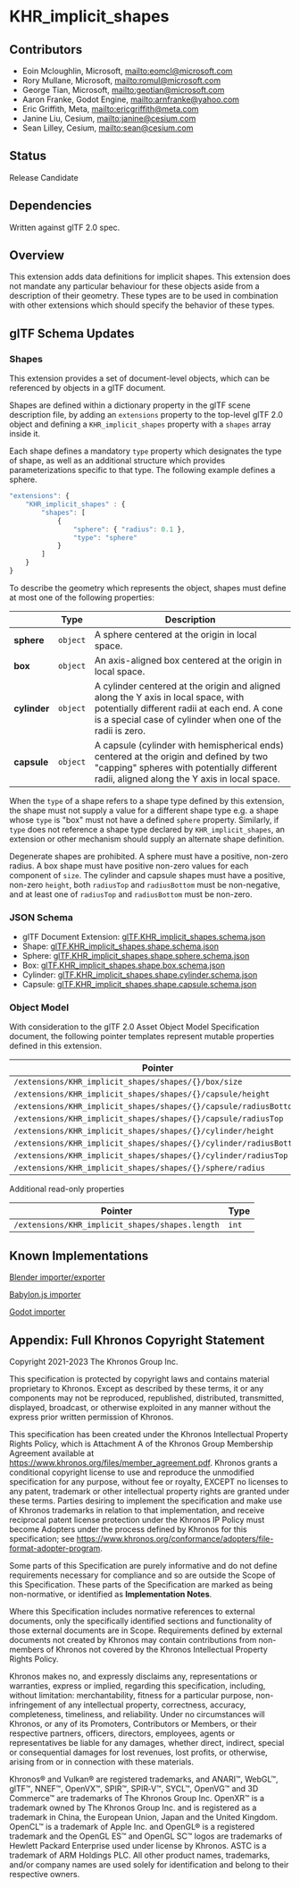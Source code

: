# KHR_implicit_shapes

## Contributors

* Eoin Mcloughlin, Microsoft, <mailto:eomcl@microsoft.com>
* Rory Mullane, Microsoft, <mailto:romul@microsoft.com>
* George Tian, Microsoft, <mailto:geotian@microsoft.com>
* Aaron Franke, Godot Engine, <mailto:arnfranke@yahoo.com>
* Eric Griffith, Meta, <mailto:ericgriffith@meta.com>
* Janine Liu, Cesium, <mailto:janine@cesium.com>
* Sean Lilley, Cesium, <mailto:sean@cesium.com>

## Status

Release Candidate

## Dependencies

Written against glTF 2.0 spec.

## Overview

This extension adds data definitions for implicit shapes. This extension does not mandate any particular behaviour for these objects aside from a description of their geometry. These types are to be used in combination with other extensions which should specify the behavior of these types.

## glTF Schema Updates

### Shapes

This extension provides a set of document-level objects, which can be referenced by objects in a glTF document.

Shapes are defined within a dictionary property in the glTF scene description file, by adding an `extensions` property to the top-level glTF 2.0 object and defining a `KHR_implicit_shapes` property with a `shapes` array inside it.

Each shape defines a mandatory `type` property which designates the type of shape, as well as an additional structure which provides parameterizations specific to that type. The following example defines a sphere.

```javascript
"extensions": {
    "KHR_implicit_shapes" : {
        "shapes": [
            {
                "sphere": { "radius": 0.1 },
                "type": "sphere"
            }
        ]
    }
}
```

To describe the geometry which represents the object, shapes must define at most one of the following properties:

|              | Type     | Description                                                                                                                                                                                      |
| ------------ | -------- | ------------------------------------------------------------------------------------------------------------------------------------------------------------------------------------------------ |
| **sphere**   | `object` | A sphere centered at the origin in local space.                                                                                                                                                  |
| **box**      | `object` | An axis-aligned box centered at the origin in local space.                                                                                                                                       |
| **cylinder** | `object` | A cylinder centered at the origin and aligned along the Y axis in local space, with potentially different radii at each end. A cone is a special case of cylinder when one of the radii is zero. |
| **capsule**  | `object` | A capsule (cylinder with hemispherical ends) centered at the origin and defined by two "capping" spheres with potentially different radii, aligned along the Y axis in local space.              |

When the `type` of a shape refers to a shape type defined by this extension, the shape must not supply a value for a different shape type e.g. a shape whose `type` is "box" must not have a defined `sphere` property. Similarly, if `type` does not reference a shape type declared by `KHR_implicit_shapes`, an extension or other mechanism should supply an alternate shape definition.

Degenerate shapes are prohibited. A sphere must have a positive, non-zero radius. A box shape must have positive non-zero values for each component of `size`. The cylinder and capsule shapes must have a positive, non-zero `height`, both `radiusTop` and `radiusBottom` must be non-negative, and at least one of `radiusTop` and `radiusBottom` must be non-zero.

### JSON Schema

- glTF Document Extension: [glTF.KHR_implicit_shapes.schema.json](schema/glTF.KHR_implicit_shapes.schema.json)
- Shape: [glTF.KHR_implicit_shapes.shape.schema.json](schema/glTF.KHR_implicit_shapes.shape.schema.json)
- Sphere: [glTF.KHR_implicit_shapes.shape.sphere.schema.json](schema/glTF.KHR_implicit_shapes.shape.sphere.schema.json)
- Box: [glTF.KHR_implicit_shapes.shape.box.schema.json](schema/glTF.KHR_implicit_shapes.shape.box.schema.json)
- Cylinder: [glTF.KHR_implicit_shapes.shape.cylinder.schema.json](schema/glTF.KHR_implicit_shapes.shape.cylinder.schema.json)
- Capsule: [glTF.KHR_implicit_shapes.shape.capsule.schema.json](schema/glTF.KHR_implicit_shapes.shape.capsule.schema.json)

### Object Model

With consideration to the glTF 2.0 Asset Object Model Specification document, the following pointer templates represent mutable properties defined in this extension.

| Pointer                                                           | Type     |
| ----------------------------------------------------------------- | -------- |
| `/extensions/KHR_implicit_shapes/shapes/{}/box/size`              | `float3` |
| `/extensions/KHR_implicit_shapes/shapes/{}/capsule/height`        | `float`  |
| `/extensions/KHR_implicit_shapes/shapes/{}/capsule/radiusBottom`  | `float`  |
| `/extensions/KHR_implicit_shapes/shapes/{}/capsule/radiusTop`     | `float`  |
| `/extensions/KHR_implicit_shapes/shapes/{}/cylinder/height`       | `float`  |
| `/extensions/KHR_implicit_shapes/shapes/{}/cylinder/radiusBottom` | `float`  |
| `/extensions/KHR_implicit_shapes/shapes/{}/cylinder/radiusTop`    | `float`  |
| `/extensions/KHR_implicit_shapes/shapes/{}/sphere/radius`         | `float`  |

Additional read-only properties

| Pointer                                         | Type  |
| ----------------------------------------------- | ----- |
| `/extensions/KHR_implicit_shapes/shapes.length` | `int` |

## Known Implementations

[Blender importer/exporter](https://github.com/eoineoineoin/glTF_Physics_Blender_Exporter)

[Babylon.js importer](https://github.com/eoineoineoin/glTF_Physics_Babylon)

[Godot importer](https://github.com/eoineoineoin/glTF_Physics_Godot_Importer)

## Appendix: Full Khronos Copyright Statement

Copyright 2021-2023 The Khronos Group Inc.

This specification is protected by copyright laws and contains material proprietary
to Khronos. Except as described by these terms, it or any components
may not be reproduced, republished, distributed, transmitted, displayed, broadcast,
or otherwise exploited in any manner without the express prior written permission
of Khronos.

This specification has been created under the Khronos Intellectual Property Rights
Policy, which is Attachment A of the Khronos Group Membership Agreement available at
https://www.khronos.org/files/member_agreement.pdf. Khronos grants a conditional
copyright license to use and reproduce the unmodified specification for any purpose,
without fee or royalty, EXCEPT no licenses to any patent, trademark or other
intellectual property rights are granted under these terms. Parties desiring to
implement the specification and make use of Khronos trademarks in relation to that
implementation, and receive reciprocal patent license protection under the Khronos
IP Policy must become Adopters under the process defined by Khronos for this specification;
see https://www.khronos.org/conformance/adopters/file-format-adopter-program.

Some parts of this Specification are purely informative and do not define requirements
necessary for compliance and so are outside the Scope of this Specification. These
parts of the Specification are marked as being non-normative, or identified as
**Implementation Notes**.

Where this Specification includes normative references to external documents, only the
specifically identified sections and functionality of those external documents are in
Scope. Requirements defined by external documents not created by Khronos may contain
contributions from non-members of Khronos not covered by the Khronos Intellectual
Property Rights Policy.

Khronos makes no, and expressly disclaims any, representations or warranties,
express or implied, regarding this specification, including, without limitation:
merchantability, fitness for a particular purpose, non-infringement of any
intellectual property, correctness, accuracy, completeness, timeliness, and
reliability. Under no circumstances will Khronos, or any of its Promoters,
Contributors or Members, or their respective partners, officers, directors,
employees, agents or representatives be liable for any damages, whether direct,
indirect, special or consequential damages for lost revenues, lost profits, or
otherwise, arising from or in connection with these materials.

Khronos® and Vulkan® are registered trademarks, and ANARI™, WebGL™, glTF™, NNEF™, OpenVX™,
SPIR™, SPIR&#8209;V™, SYCL™, OpenVG™ and 3D Commerce™ are trademarks of The Khronos Group Inc.
OpenXR™ is a trademark owned by The Khronos Group Inc. and is registered as a trademark in
China, the European Union, Japan and the United Kingdom. OpenCL™ is a trademark of Apple Inc.
and OpenGL® is a registered trademark and the OpenGL ES™ and OpenGL SC™ logos are trademarks
of Hewlett Packard Enterprise used under license by Khronos. ASTC is a trademark of
ARM Holdings PLC. All other product names, trademarks, and/or company names are used solely
for identification and belong to their respective owners.
